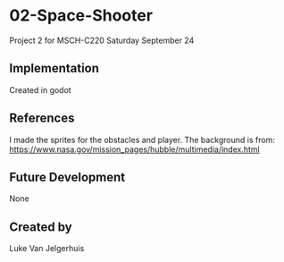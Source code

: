 # 02-Space-Shooter
Project 2 for MSCH-C220 
Saturday September 24
## Implementation
Created in godot
## References
I made the sprites for the obstacles and player. 
The background is from:
https://www.nasa.gov/mission_pages/hubble/multimedia/index.html
## Future Development
None
## Created by
Luke Van Jelgerhuis
